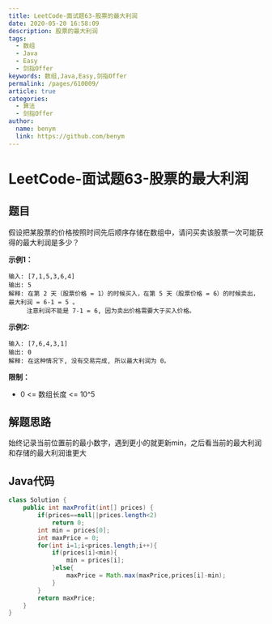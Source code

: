 ```yaml
---
title: LeetCode-面试题63-股票的最大利润
date: 2020-05-20 16:58:09
description: 股票的最大利润
tags: 
  - 数组
  - Java
  - Easy
  - 剑指Offer
keywords: 数组,Java,Easy,剑指Offer
permalink: /pages/610009/
article: true
categories: 
  - 算法
  - 剑指Offer
author: 
  name: benym
  link: https://github.com/benym
---
```


# LeetCode-面试题63-股票的最大利润

## 题目

假设把某股票的价格按照时间先后顺序存储在数组中，请问买卖该股票一次可能获得的最大利润是多少？

**示例1：**

```
输入: [7,1,5,3,6,4]
输出: 5
解释: 在第 2 天（股票价格 = 1）的时候买入，在第 5 天（股票价格 = 6）的时候卖出，最大利润 = 6-1 = 5 。
     注意利润不能是 7-1 = 6, 因为卖出价格需要大于买入价格。
```

**示例2:**

```
输入: [7,6,4,3,1]
输出: 0
解释: 在这种情况下, 没有交易完成, 所以最大利润为 0。
```

**限制：**

- 0 <= 数组长度 <= 10^5

## 解题思路

始终记录当前位置前的最小数字，遇到更小的就更新min，之后看当前的最大利润和存储的最大利润谁更大

## Java代码

```java
class Solution {
    public int maxProfit(int[] prices) {
        if(prices==null||prices.length<2)
            return 0;
        int min = prices[0];
        int maxPrice = 0;
        for(int i=1;i<prices.length;i++){
            if(prices[i]<min){
                min = prices[i];
            }else{
                maxPrice = Math.max(maxPrice,prices[i]-min);
            }
        }
        return maxPrice;
    }
}
```

